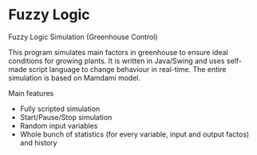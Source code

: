 Fuzzy Logic
==========

Fuzzy Logic Simulation (Greenhouse Control)

This program simulates main factors in greenhouse to ensure ideal conditions for growing plants. It is written in Java/Swing and uses self-made script language to change behaviour in real-time. The entire simulation is based on Mamdami model.

Main features

- Fully scripted simulation
- Start/Pause/Stop simulation
- Random input variables
- Whole bunch of statistics (for every variable, input and output factos) and history
